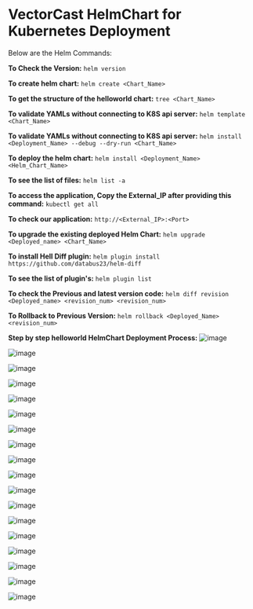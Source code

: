 # VectorCast HelmChart for Kubernetes Deployment

Below are the Helm Commands:

**To Check the Version:**
```helm version```

**To create helm chart:**
```helm create <Chart_Name>```

**To get the structure of the helloworld chart:**
```tree <Chart_Name>```

**To validate YAMLs without connecting to K8S api server:**
```helm template <Chart_Name>```


**To validate YAMLs without connecting to K8S api server:**
```helm install <Deployment_Name> --debug --dry-run <Chart_Name>```

**To deploy the helm chart:**
```helm install <Deployment_Name> <Helm_Chart_Name>```

**To see the list of files:**
```helm list -a```

**To access the application, Copy the External_IP after providing this command:**
```kubectl get all```

**To check our application:**
```http://<External_IP>:<Port>``` 

**To upgrade the existing deployed Helm Chart:**
```helm upgrade <Deployed_name> <Chart_Name>```

**To install Hell Diff plugin:**
```helm plugin install https://github.com/databus23/helm-diff```

**To see the list of plugin's:**
```helm plugin list```

**To check the Previous and latest version code:**
```helm diff revision <Deployed_name> <revision_num> <revision_num>```

**To Rollback to Previous Version:**
```helm rollback <Deployed_Name> <revision_num>```


**Step by step helloworld HelmChart Deployment Process:**
 ![image](https://user-images.githubusercontent.com/83760515/168247169-c0dd805c-aa9d-4549-8c7a-c2607a371c65.png)

 ![image](https://user-images.githubusercontent.com/83760515/168247186-5cab4388-c9ee-4fa4-93c1-1bdd21230739.png)

 ![image](https://user-images.githubusercontent.com/83760515/168247201-10c8a9b0-1265-4012-ac18-a126ab58c57b.png)

 ![image](https://user-images.githubusercontent.com/83760515/168247215-6d79cf20-4d59-419c-965d-000e184a132d.png)

 ![image](https://user-images.githubusercontent.com/83760515/168247249-7df5bc8e-c0c3-4460-aaf6-df21231bc901.png)

 ![image](https://user-images.githubusercontent.com/83760515/168247263-e278bddb-eeba-4984-a24c-3e891ac457c0.png)

 ![image](https://user-images.githubusercontent.com/83760515/168247266-14a93e42-365b-4721-9921-9907c251d46e.png)

 ![image](https://user-images.githubusercontent.com/83760515/168247296-68d15dd6-812d-4985-8e3b-ea4f51685356.png)

 ![image](https://user-images.githubusercontent.com/83760515/168247323-e963d9da-5c74-4997-b8a6-39135fa91d25.png)

 ![image](https://user-images.githubusercontent.com/83760515/168247342-9eaec8c1-56dc-45a8-9922-39d8fbb54443.png)

 ![image](https://user-images.githubusercontent.com/83760515/168247382-aa83082e-8484-448e-9c9a-d5b9e57f33bd.png)

 ![image](https://user-images.githubusercontent.com/83760515/168247398-88290112-b315-4f5a-966d-8fc42c3a9814.png)

 ![image](https://user-images.githubusercontent.com/83760515/168247425-7d10ce8e-74e7-4e68-89c9-0ae401a83c6a.png)

 ![image](https://user-images.githubusercontent.com/83760515/168247441-959c6958-0d33-4546-93a2-4ae2c5f8d8a3.png)

 ![image](https://user-images.githubusercontent.com/83760515/168247456-b6505fde-7314-4578-84b9-04fa7cc87819.png)

 ![image](https://user-images.githubusercontent.com/83760515/168247465-fd1f5cb4-326a-47c6-a8ed-49a54c839266.png)

 ![image](https://user-images.githubusercontent.com/83760515/168247477-8dd5a4c8-ff10-459c-bd58-46e16fe031fd.png)

 ![image](https://user-images.githubusercontent.com/83760515/168247500-caafa48c-3089-4e01-bc93-dd2830578368.png)


